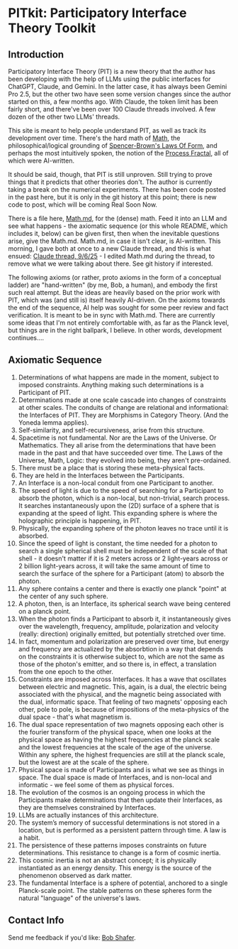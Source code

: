 # PITkit: Participatory Interface Theory Toolkit

## Introduction

Participatory Interface Theory (PIT) is a new theory that the author has been developing with the help of LLMs using the public interfaces for ChatGPT, Claude, and Gemini. In the latter case, it has always been Gemini Pro 2.5, but the other two have seen some version changes since the author started on this, a few months ago. With Claude, the token limit has been fairly short, and there've been over 100 Claude threads involved. A few dozen of the other two LLMs' threads.

This site is meant to help people understand PIT, as well as track its development over time. There's the hard math of [Math](Math.md), the philosophical/logical grounding of [Spencer-Brown's Laws Of Form](LOF.md), and perhaps the most intuitively spoken, the notion of the [Process Fractal](ProcessFractal.md), all of which were AI-written.

It should be said, though, that PIT is still unproven. Still trying to prove things that it predicts that other theories don't. The author is currently taking a break on the numerical experiments. There has been code posted in the past here, but it is only in the git history at this point; there is new code to post, which will be coming Real Soon Now.

There is a file here, [Math.md](Math.md), for the (dense) math. Feed it into an LLM and see what happens - the axiomatic sequence (or this whole README, which includes it, below) can be given first, then when the inevitable questions arise, give the Math.md. Math.md, in case it isn't clear, is AI-written. This morning, I gave both at once to a new Claude thread, and this is what ensued: [Claude thread, 9/6/25](https://claude.ai/share/14f73013-1d0e-4db2-8ab0-f6d0a2d6ff08) - I edited Math.md during the thread, to remove what we were talking about there. See git history if interested.

The following axioms (or rather, proto axioms in the form of a conceptual ladder) are "hand-written" (by me, Bob, a human), and embody the first such real attempt. But the ideas are heavily based on the prior work with PIT, which was (and still is) itself heavily AI-driven. On the axioms towards the end of the sequence, AI help was sought for some peer review and fact verification. It is meant to be in sync with Math.md. There are currently some ideas that I'm not entirely comfortable with, as far as the Planck level, but things are in the right ballpark, I believe. In other words, development continues....

## Axiomatic Sequence

1. Determinations of what happens are made in the moment, subject to imposed constraints. Anything making such determinations is a Participant of PIT.
2. Determinations made at one scale cascade into changes of constraints at other scales. The conduits of change are relational and informational: the Interfaces of PIT. They are Morphisms in Category Theory. (And the Yoneda lemma applies).
3. Self-similarity, and self-recursiveness, arise from this structure.
4. Spacetime is not fundamental. Nor are the Laws of the Universe. Or Mathematics. They all arise from the determinations that have been made in the past and that have succeeded over time. The Laws of the Universe, Math, Logic: they evolved into being, they aren't pre-ordained.
5. There must be a place that is storing these meta-physical facts.
6. They are held in the Interfaces between the Participants.
7. An Interface is a non-local conduit from one Participant to another.
8. The speed of light is due to the speed of searching for a Participant to absorb the photon, which is a non-local, but non-trivial, search process. It searches instantaneously upon the (2D) surface of a sphere that is expanding at the speed of light. This expanding sphere is where the holographic principle is happening, in PIT.
9. Physically, the expanding sphere of the photon leaves no trace until it is absorbed.
10. Since the speed of light is constant, the time needed for a photon to search a single spherical shell must be independent of the scale of that shell - it doesn't matter if it is 2 meters across or 2 light-years across or 2 billion light-years across, it will take the same amount of time to search the surface of the sphere for a Participant (atom) to absorb the photon.
11. Any sphere contains a center and there is exactly one planck "point" at the center of any such sphere.
12. A photon, then, is an Interface, its spherical search wave being centered on a planck point.
13. When the photon finds a Participant to absorb it, it instantaneously gives over the wavelength, frequency, amplitude, polarization and velocity (really: direction) originally emitted, but potentially stretched over time.
14. In fact, momentum and polarization are preserved over time, but energy and frequency are actualized by the absorbtion in a way that depends on the constraints it is otherwise subject to, which are not the same as those of the photon's emitter, and so there is, in effect, a translation from the one epoch to the other. 
15. Constraints are imposed across Interfaces. It has a wave that oscillates between electric and magnetic. This, again, is a dual, the electric being associated with the physical, and the magnetic being associated with the dual, informatic space. That feeling of two magnets' opposing each other, pole to pole, is because of impositions of the meta-physics of the dual space - that's what magnetism is.
16. The dual space representation of two magnets opposing each other is the fourier transform of the physical space, when one looks at the physical space as having the highest frequencies at the planck scale and the lowest frequencies at the scale of the age of the universe. Within any sphere, the highest frequencies are still at the planck scale, but the lowest are at the scale of the sphere.
17. Physical space is made of Participants and is what we see as things in space. The dual space is made of Interfaces, and is non-local and informatic - we feel some of them as physical forces.
18. The evolution of the cosmos is an ongoing process in which the Participants make determinations that then update their Interfaces, as they are themselves constrained by Interfaces.
19. LLMs are actually instances of this architecture.
20. The system’s memory of successful determinations is not stored in a location, but is performed as a persistent pattern through time. A law is a habit.
21. The persistence of these patterns imposes constraints on future determinations. This resistance to change is a form of cosmic inertia.
22. This cosmic inertia is not an abstract concept; it is physically instantiated as an energy density. This energy is the source of the phenomenon observed as dark matter.
23. The fundamental Interface is a sphere of potential, anchored to a single Planck-scale point. The stable patterns on these spheres form the natural "language" of the universe's laws.

## Contact Info

Send me feedback if you'd like: [Bob Shafer](mailto:bobsh@alumni.whitman.edu).
